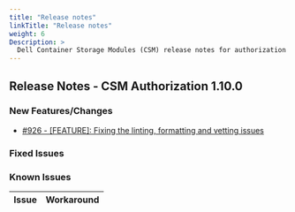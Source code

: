 ```yaml
---
title: "Release notes"
linkTitle: "Release notes"
weight: 6
Description: >
  Dell Container Storage Modules (CSM) release notes for authorization
---
```


## Release Notes - CSM Authorization 1.10.0








### New Features/Changes

- [#926 - [FEATURE]: Fixing the linting, formatting and vetting issues](https://github.com/dell/csm/issues/926)

### Fixed Issues


### Known Issues
| Issue | Workaround |
|-------|------------|
